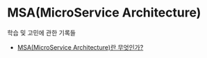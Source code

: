 # MSA(MicroService Architecture)

학습 및 고민에 관한 기록들

- [MSA(MicroService Architecture)란 무엇인가?](https://junghyungil.tistory.com/188)
